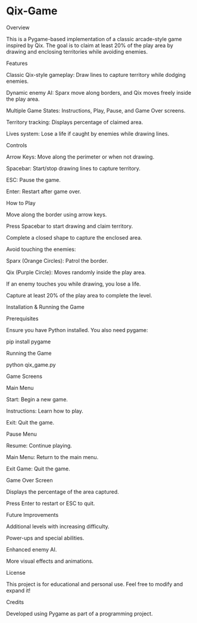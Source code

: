# Qix-Game
Overview

This is a Pygame-based implementation of a classic arcade-style game inspired by Qix. The goal is to claim at least 20% of the play area by drawing and enclosing territories while avoiding enemies.

Features

Classic Qix-style gameplay: Draw lines to capture territory while dodging enemies.

Dynamic enemy AI: Sparx move along borders, and Qix moves freely inside the play area.

Multiple Game States: Instructions, Play, Pause, and Game Over screens.

Territory tracking: Displays percentage of claimed area.

Lives system: Lose a life if caught by enemies while drawing lines.

Controls

Arrow Keys: Move along the perimeter or when not drawing.

Spacebar: Start/stop drawing lines to capture territory.

ESC: Pause the game.

Enter: Restart after game over.

How to Play

Move along the border using arrow keys.

Press Spacebar to start drawing and claim territory.

Complete a closed shape to capture the enclosed area.

Avoid touching the enemies:

Sparx (Orange Circles): Patrol the border.

Qix (Purple Circle): Moves randomly inside the play area.

If an enemy touches you while drawing, you lose a life.

Capture at least 20% of the play area to complete the level.

Installation & Running the Game

Prerequisites

Ensure you have Python installed. You also need pygame:

pip install pygame

Running the Game

python qix_game.py

Game Screens

Main Menu

Start: Begin a new game.

Instructions: Learn how to play.

Exit: Quit the game.

Pause Menu

Resume: Continue playing.

Main Menu: Return to the main menu.

Exit Game: Quit the game.

Game Over Screen

Displays the percentage of the area captured.

Press Enter to restart or ESC to quit.

Future Improvements

Additional levels with increasing difficulty.

Power-ups and special abilities.

Enhanced enemy AI.

More visual effects and animations.

License

This project is for educational and personal use. Feel free to modify and expand it!

Credits

Developed using Pygame as part of a programming project.

